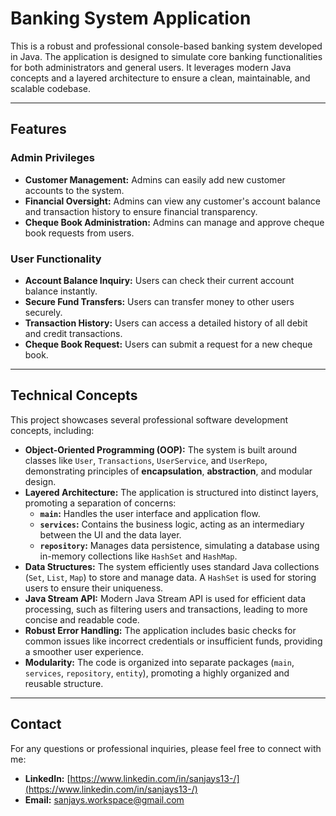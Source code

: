 #  Banking System Application

This is a robust and professional console-based banking system developed in Java. The application is designed to simulate core banking functionalities for both administrators and general users. It leverages modern Java concepts and a layered architecture to ensure a clean, maintainable, and scalable codebase.

---

##  Features

### Admin Privileges
- **Customer Management:** Admins can easily add new customer accounts to the system.
- **Financial Oversight:** Admins can view any customer's account balance and transaction history to ensure financial transparency.
- **Cheque Book Administration:** Admins can manage and approve cheque book requests from users.

### User Functionality
- **Account Balance Inquiry:** Users can check their current account balance instantly.
- **Secure Fund Transfers:** Users can transfer money to other users securely.
- **Transaction History:** Users can access a detailed history of all debit and credit transactions.
- **Cheque Book Request:** Users can submit a request for a new cheque book.

---

##  Technical Concepts

This project showcases several professional software development concepts, including:

- **Object-Oriented Programming (OOP):** The system is built around classes like `User`, `Transactions`, `UserService`, and `UserRepo`, demonstrating principles of **encapsulation**, **abstraction**, and modular design.
- **Layered Architecture:** The application is structured into distinct layers, promoting a separation of concerns:
    - **`main`:** Handles the user interface and application flow.
    - **`services`:** Contains the business logic, acting as an intermediary between the UI and the data layer.
    - **`repository`:** Manages data persistence, simulating a database using in-memory collections like `HashSet` and `HashMap`.
- **Data Structures:** The system efficiently uses standard Java collections (`Set`, `List`, `Map`) to store and manage data. A `HashSet` is used for storing users to ensure their uniqueness.
- **Java Stream API:** Modern Java Stream API is used for efficient data processing, such as filtering users and transactions, leading to more concise and readable code.
- **Robust Error Handling:** The application includes basic checks for common issues like incorrect credentials or insufficient funds, providing a smoother user experience.
- **Modularity:** The code is organized into separate packages (`main`, `services`, `repository`, `entity`), promoting a highly organized and reusable structure.

---


##  Contact

For any questions or professional inquiries, please feel free to connect with me:

- **LinkedIn:** [https://www.linkedin.com/in/sanjays13-/](https://www.linkedin.com/in/sanjays13-/)
- **Email:** sanjays.workspace@gmail.com

